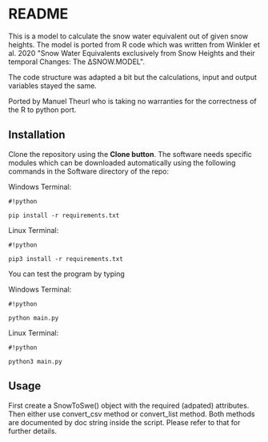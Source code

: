 # README #

This is a model to calculate the snow water equivalent out of given snow heights. The model is ported from R
code which was written from Winkler et al. 2020 "Snow Water Equivalents exclusively from Snow Heights and their
temporal Changes: The ∆SNOW.MODEL".

The code structure was adapted a bit but the calculations, input and output variables stayed the same.

Ported by Manuel Theurl who is taking no warranties for the correctness of the R to python port.

## Installation ##
Clone the repository using the **Clone button**.
The software needs specific modules which can be downloaded automatically using the following commands in the Software directory of the repo:

Windows Terminal: 
```
#!python

pip install -r requirements.txt
```

Linux Terminal:  

```
#!python

pip3 install -r requirements.txt
```


You can test the program by typing

Windows Terminal: 
```
#!python

python main.py
```

Linux Terminal: 
```
#!python

python3 main.py
```

## Usage ##

First create a SnowToSwe() object with the required (adpated) attributes.
Then either use convert_csv method or convert_list method. Both methods are documented by doc string inside the script. Please refer to that for further details. 




